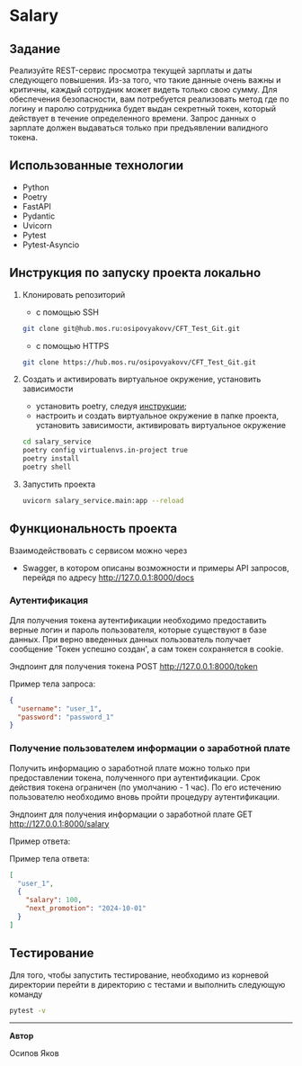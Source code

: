 # Salary


## Задание
Реализуйте REST-сервис просмотра текущей зарплаты и даты следующего
повышения. Из-за того, что такие данные очень важны и критичны, каждый
сотрудник может видеть только свою сумму. Для обеспечения безопасности, вам
потребуется реализовать метод где по логину и паролю сотрудника будет выдан
секретный токен, который действует в течение определенного времени. Запрос
данных о зарплате должен выдаваться только при предъявлении валидного токена.

## Использованные технологии
- Python
- Poetry
- FastAPI
- Pydantic 
- Uvicorn
- Pytest
- Pytest-Asyncio


## Инструкция по запуску проекта локально

1. Клонировать репозиторий

    - с помощью SSH
    ```bash
    git clone git@hub.mos.ru:osipovyakovv/CFT_Test_Git.git
    ```
    - с помощью HTTPS
    ```bash
    git clone https://hub.mos.ru/osipovyakovv/CFT_Test_Git.git
    ```
2. Cоздать и активировать виртуальное окружение, установить зависимости


    - установить poetry, следуя [инструкции](https://python-poetry.org/docs/); 
    - настроить и создать виртуальное окружение в папке проекта, установить зависимости, активировать виртуальное окружение   
    ```bash
    cd salary_service
    poetry config virtualenvs.in-project true
    poetry install
    poetry shell

    ```

3. Запустить проекта

    ```bash
    uvicorn salary_service.main:app --reload
    ```

## Функциональность проекта 

Взаимодействовать с сервисом можно через 
* Swagger, в котором описаны возможности и примеры API запросов, перейдя по адресу http://127.0.0.1:8000/docs

### Аутентификация

Для получения токена аутентификации необходимо предоставить верные логин и пароль пользователя, которые существуют в базе данных. При верно введенных данных пользователь получает сообщение 'Токен успешно создан', а сам токен сохраняется в cookie.

Эндпоинт для получения токена
POST http://127.0.0.1:8000/token

Пример тела запроса:
```json
{
  "username": "user_1",
  "password": "password_1"
}
```

### Получение пользователем информации о заработной плате 

Получить информацию о заработной плате можно только при предоставлении токена, полученного при аутентификации. Срок действия токена ограничен (по умолчанию - 1 час). По его истечению пользователю необходимо вновь пройти процедуру аутентификации. 

Эндпоинт для получения информации о заработной плате
GET http://127.0.0.1:8000/salary

Пример ответа:

Пример тела ответа:
```json
[
  "user_1",
  {
    "salary": 100,
    "next_promotion": "2024-10-01"
  }
]

```
## Тестирование

Для того, чтобы запустить тестирование, необходимо из корневой директории перейти в директорию с тестами и выполнить следующую команду


```bash
pytest -v

```

---

**Автор**

Осипов Яков


